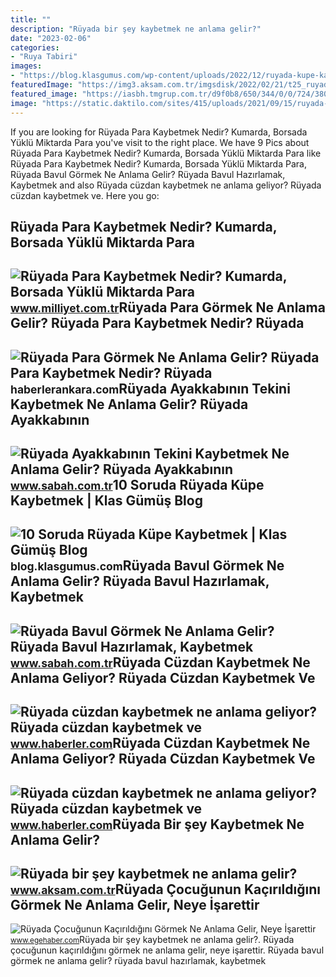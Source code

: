```yaml
---
title: ""
description: "Rüyada bir şey kaybetmek ne anlama gelir?"
date: "2023-02-06"
categories:
- "Ruya Tabiri"
images:
- "https://blog.klasgumus.com/wp-content/uploads/2022/12/ruyada-kupe-kaybetmek-ne-anlama-gelir.jpg"
featuredImage: "https://img3.aksam.com.tr/imgsdisk/2022/02/21/t25_ruyada-bir-sey-kaybetmek--953.jpg"
featured_image: "https://iasbh.tmgrup.com.tr/d9f0b8/650/344/0/0/724/380?u=https://isbh.tmgrup.com.tr/sbh/2021/09/13/ruyada-bavul-gormek-ne-anlama-gelir-ruyada-bavul-hazirlamak-ne-demek-1631518080534.jpg"
image: "https://static.daktilo.com/sites/415/uploads/2021/09/15/ruyada-para-gormek-ne-anlama-gelir-neye-isarettir-anlami-yorumu0.jpg"
---
```


If you are looking for Rüyada Para Kaybetmek Nedir? Kumarda, Borsada Yüklü Miktarda Para you've visit to the right place. We have 9 Pics about Rüyada Para Kaybetmek Nedir? Kumarda, Borsada Yüklü Miktarda Para like Rüyada Para Kaybetmek Nedir? Kumarda, Borsada Yüklü Miktarda Para, Rüyada Bavul Görmek Ne Anlama Gelir? Rüyada Bavul Hazırlamak, Kaybetmek and also Rüyada cüzdan kaybetmek ne anlama geliyor? Rüyada cüzdan kaybetmek ve. Here you go:

Rüyada Para Kaybetmek Nedir? Kumarda, Borsada Yüklü Miktarda Para
-----------------------------------------------------------------

 ![Rüyada Para Kaybetmek Nedir? Kumarda, Borsada Yüklü Miktarda Para](https://i2.milimaj.com/i/milliyet/75/0x0/5fb254be5542800ca8f7de87.jpg) <small>www.milliyet.com.tr</small>Rüyada Para Görmek Ne Anlama Gelir? Rüyada Para Kaybetmek Nedir? Rüyada
-----------------------------------------------------------------------

 ![Rüyada Para Görmek Ne Anlama Gelir? Rüyada Para Kaybetmek Nedir? Rüyada](https://static.daktilo.com/sites/415/uploads/2021/09/15/ruyada-para-gormek-ne-anlama-gelir-neye-isarettir-anlami-yorumu0.jpg) <small>haberlerankara.com</small>Rüyada Ayakkabının Tekini Kaybetmek Ne Anlama Gelir? Rüyada Ayakkabının
-----------------------------------------------------------------------

 ![Rüyada Ayakkabının Tekini Kaybetmek Ne Anlama Gelir? Rüyada Ayakkabının](https://iasbh.tmgrup.com.tr/e9e6b9/650/344/0/2/650/344?u=https://isbh.tmgrup.com.tr/sbh/2022/09/02/ruyada-ayakkabinin-tekini-kaybetmek-ne-anlama-gelir-ruyada-ayakkabinin-bir-tekini-kaybetmenin-anlami-1662115281150.jpg) <small>www.sabah.com.tr</small>10 Soruda Rüyada Küpe Kaybetmek | Klas Gümüş Blog
-------------------------------------------------

 ![10 Soruda Rüyada Küpe Kaybetmek | Klas Gümüş Blog](https://blog.klasgumus.com/wp-content/uploads/2022/12/ruyada-kupe-kaybetmek-ne-anlama-gelir.jpg) <small>blog.klasgumus.com</small>Rüyada Bavul Görmek Ne Anlama Gelir? Rüyada Bavul Hazırlamak, Kaybetmek
-----------------------------------------------------------------------

 ![Rüyada Bavul Görmek Ne Anlama Gelir? Rüyada Bavul Hazırlamak, Kaybetmek](https://iasbh.tmgrup.com.tr/d9f0b8/650/344/0/0/724/380?u=https://isbh.tmgrup.com.tr/sbh/2021/09/13/ruyada-bavul-gormek-ne-anlama-gelir-ruyada-bavul-hazirlamak-ne-demek-1631518080534.jpg) <small>www.sabah.com.tr</small>Rüyada Cüzdan Kaybetmek Ne Anlama Geliyor? Rüyada Cüzdan Kaybetmek Ve
---------------------------------------------------------------------

 ![Rüyada cüzdan kaybetmek ne anlama geliyor? Rüyada cüzdan kaybetmek ve](https://i.hbrcdn.com/haber/2022/10/24/ruyada-cuzdan-kaybetmek-ne-anlama-geliyor-ruyada-15381162_734_m.jpg) <small>www.haberler.com</small>Rüyada Cüzdan Kaybetmek Ne Anlama Geliyor? Rüyada Cüzdan Kaybetmek Ve
---------------------------------------------------------------------

 ![Rüyada cüzdan kaybetmek ne anlama geliyor? Rüyada cüzdan kaybetmek ve](https://i.hbrcdn.com/haber/2022/10/24/ruyada-cuzdan-kaybetmek-ne-anlama-geliyor-ruyada-15381162_6819_m.jpg) <small>www.haberler.com</small>Rüyada Bir şey Kaybetmek Ne Anlama Gelir?
-----------------------------------------

 ![Rüyada bir şey kaybetmek ne anlama gelir?](https://img3.aksam.com.tr/imgsdisk/2022/02/21/t25_ruyada-bir-sey-kaybetmek--953.jpg) <small>www.aksam.com.tr</small>Rüyada Çocuğunun Kaçırıldığını Görmek Ne Anlama Gelir, Neye İşarettir
---------------------------------------------------------------------

 ![Rüyada Çocuğunun Kaçırıldığını Görmek Ne Anlama Gelir, Neye İşarettir](https://www.egehaber.com/wp-content/uploads/2022/03/ruyada-cocugunun-kacirilmasi.jpeg) <small>www.egehaber.com</small>Rüyada bir şey kaybetmek ne anlama gelir?. Rüyada çocuğunun kaçırıldığını görmek ne anlama gelir, neye i̇şarettir. Rüyada bavul görmek ne anlama gelir? rüyada bavul hazırlamak, kaybetmek
